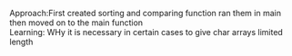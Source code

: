 Approach:First created sorting and comparing function ran them in main then moved on to the main function <br>
Learning: WHy it is necessary in certain cases to give char arrays limited length
